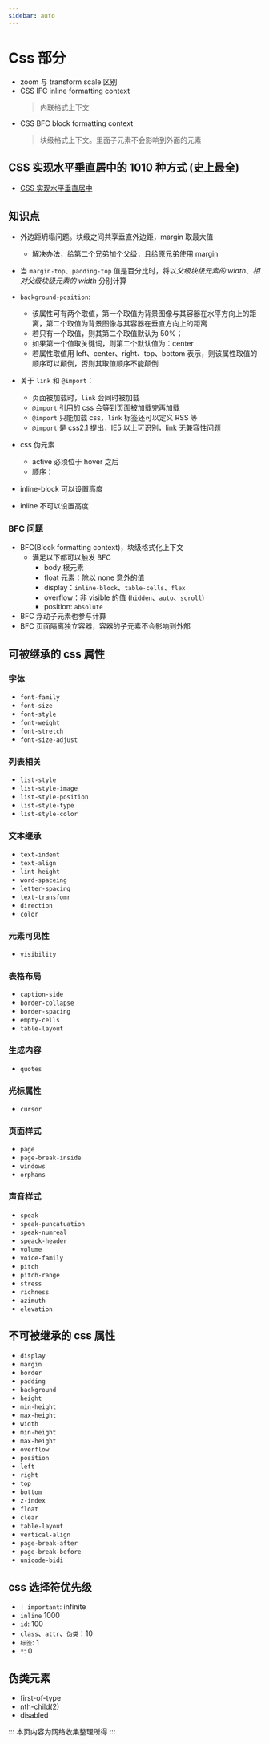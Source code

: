 ```yaml
---
sidebar: auto
---
```


# Css 部分

- zoom 与 transform scale 区别
- CSS IFC inline formatting context
  > 内联格式上下文
- CSS BFC block formatting context
  > 块级格式上下文。里面子元素不会影响到外面的元素

## CSS 实现水平垂直居中的 1010 种方式 (史上最全)

- [CSS 实现水平垂直居中](https://segmentfault.com/a/1190000016389031)

## 知识点

- 外边距坍塌问题。块级之间共享垂直外边距，margin 取最大值
  - 解决办法，给第二个兄弟加个父级，且给原兄弟使用 margin
- 当 `margin-top`、`padding-top` 值是百分比时，将以*父级块级元素的 width*、_相对父级块级元素的 width_ 分别计算
- `background-position`:
  - 该属性可有两个取值，第一个取值为背景图像与其容器在水平方向上的距离，第二个取值为背景图像与其容器在垂直方向上的距离
  - 若只有一个取值，则其第二个取值默认为 50%；
  - 如果第一个值取关键词，则第二个默认值为：center
  - 若属性取值用 left、center、right、top、bottom 表示，则该属性取值的顺序可以颠倒，否则其取值顺序不能颠倒
- 关于 `link` 和 `@import`：
  - 页面被加载时，`link` 会同时被加载
  - `@import` 引用的 css 会等到页面被加载完再加载
  - `@import` 只能加载 css，`link` 标签还可以定义 RSS 等
  - `@import` 是 css2.1 提出，IE5 以上可识别，link 无兼容性问题
- css 伪元素

  - active 必须位于 hover 之后
  - 顺序：

- inline-block 可以设置高度
- inline 不可以设置高度

### BFC 问题

- BFC(Block formatting context)，块级格式化上下文
  - 满足以下都可以触发 BFC
    - body 根元素
    - float 元素：除以 none 意外的值
    - display：`inline-block`、`table-cells`、`flex`
    - overflow：非 visible 的值 (`hidden`、`auto`、`scroll`)
    - position: `absolute`
- BFC 浮动子元素也参与计算
- BFC 页面隔离独立容器，容器的子元素不会影响到外部

## 可被继承的 css 属性

### 字体

- `font-family`
- `font-size`
- `font-style`
- `font-weight`
- `font-stretch`
- `font-size-adjust`

### 列表相关

- `list-style`
- `list-style-image`
- `list-style-position`
- `list-style-type`
- `list-style-color`

### 文本继承

- `text-indent`
- `text-align`
- `lint-height`
- `word-spaceing`
- `letter-spacing`
- `text-transfomr`
- `direction`
- `color`

### 元素可见性

- `visibility`

### 表格布局

- `caption-side`
- `border-collapse`
- `border-spacing`
- `empty-cells`
- `table-layout`

### 生成内容

- `quotes`

### 光标属性

- `cursor`

### 页面样式

- `page`
- `page-break-inside`
- `windows`
- `orphans`

### 声音样式

- `speak`
- `speak-puncatuation`
- `speak-numreal`
- `speack-header`
- `volume`
- `voice-family`
- `pitch`
- `pitch-range`
- `stress`
- `richness`
- `azimuth`
- `elevation`

## 不可被继承的 css 属性

- `display`
- `margin`
- `border`
- `padding`
- `background`
- `height`
- `min-height`
- `max-height`
- `width`
- `min-height`
- `max-height`
- `overflow`
- `position`
- `left`
- `right`
- `top`
- `bottom`
- `z-index`
- `float`
- `clear`
- `table-layout`
- `vertical-align`
- `page-break-after`
- `page-break-before`
- `unicode-bidi`

## css 选择符优先级

- `! important`: infinite
- `inline` 1000
- `id`: 100
- `class`、`attr`、`伪类`：10
- `标签`: 1
- `*`: 0

## 伪类元素

- first-of-type
- nth-child(2)
- disabled

:::
本页内容为网络收集整理所得
:::
